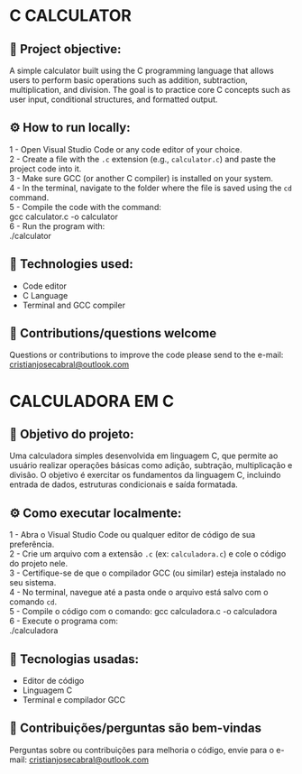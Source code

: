 # C CALCULATOR

## 📖 Project objective:

A simple calculator built using the C programming language that allows users to perform basic operations such as addition, subtraction, multiplication, and division. The goal is to practice core C concepts such as user input, conditional structures, and formatted output.

## ⚙️ How to run locally:

1 - Open Visual Studio Code or any code editor of your choice.\
2 - Create a file with the `.c` extension (e.g., `calculator.c`) and paste the project code into it.\
3 - Make sure GCC (or another C compiler) is installed on your system.\
4 - In the terminal, navigate to the folder where the file is saved using the `cd` command.\
5 - Compile the code with the command:\
gcc calculator.c -o calculator\
6 - Run the program with:\
./calculator

## 📌 Technologies used:

- Code editor
- C Language
- Terminal and GCC compiler

## 🙋 Contributions/questions welcome

Questions or contributions to improve the code please send to the e-mail: cristianjosecabral@outlook.com

#

# CALCULADORA EM C

## 📖 Objetivo do projeto:

Uma calculadora simples desenvolvida em linguagem C, que permite ao usuário realizar operações básicas como adição, subtração, multiplicação e divisão. O objetivo é exercitar os fundamentos da linguagem C, incluindo entrada de dados, estruturas condicionais e saída formatada.

## ⚙️ Como executar localmente:

1 - Abra o Visual Studio Code ou qualquer editor de código de sua preferência.\
2 - Crie um arquivo com a extensão `.c` (ex: `calculadora.c`) e cole o código do projeto nele.\
3 - Certifique-se de que o compilador GCC (ou similar) esteja instalado no seu sistema.\
4 - No terminal, navegue até a pasta onde o arquivo está salvo com o comando `cd`.\
5 - Compile o código com o comando: 
gcc calculadora.c -o calculadora\
6 - Execute o programa com:\
./calculadora

## 📌 Tecnologias usadas:

- Editor de código
- Linguagem C
- Terminal e compilador GCC

## 🙋 Contribuições/perguntas são bem-vindas

Perguntas sobre ou contribuições para melhoria o código, envie para o e-mail: cristianjosecabral@outlook.com

